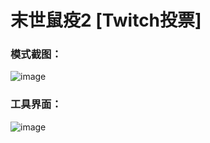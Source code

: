 # 末世鼠疫2 [Twitch投票]


### 模式截图：
![image](https://raw.githubusercontent.com/miaomiaosoft/WarhammerVermintide2-TwitchVote/master/002.jpg)

### 工具界面：
![image](https://raw.githubusercontent.com/miaomiaosoft/WarhammerVermintide2-TwitchVote/master/001.jpg)
